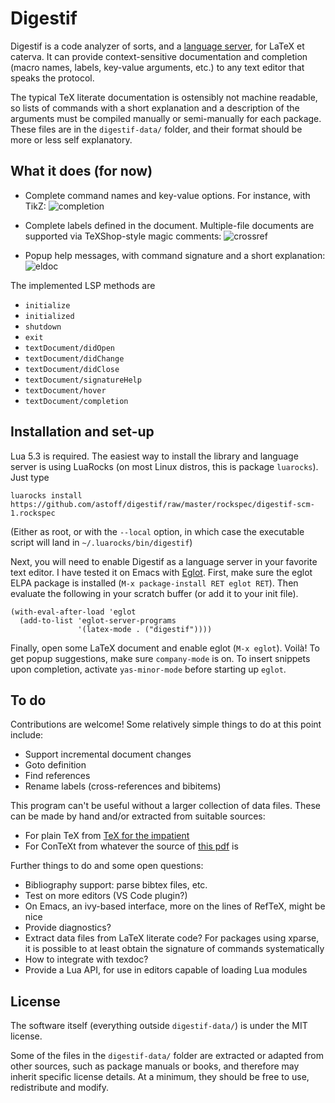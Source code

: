 Digestif
========

Digestif is a code analyzer of sorts, and a [language server][lsp],
for LaTeX et caterva.  It can provide context-sensitive documentation and
completion (macro names, labels, key-value arguments, etc.) to any text
editor that speaks the protocol.

The typical TeX literate documentation is ostensibly not machine
readable, so lists of commands with a short explanation and a
description of the arguments must be compiled manually or
semi-manually for each package.  These files are in the
`digestif-data/` folder, and their format should be more or less self
explanatory.

What it does (for now)
----------------------

* Complete command names and key-value options.  For instance, with
  TikZ:
  ![completion](https://user-images.githubusercontent.com/6500902/49062925-01e83e80-f216-11e8-9342-e27e820c211a.png)
  
* Complete labels defined in the document.  Multiple-file documents
  are supported via TeXShop-style magic comments:
  ![crossref](https://user-images.githubusercontent.com/6500902/49062985-2ba16580-f216-11e8-99de-5be9a74ecaa6.png)
  
* Popup help messages, with command signature and a short explanation:
  ![eldoc](https://user-images.githubusercontent.com/6500902/49062989-2fcd8300-f216-11e8-9076-587eca2321d1.png)

The implemented LSP methods are

- `initialize`
- `initialized`
- `shutdown`
- `exit`
- `textDocument/didOpen`
- `textDocument/didChange`
- `textDocument/didClose`
- `textDocument/signatureHelp`
- `textDocument/hover`
- `textDocument/completion`

Installation and set-up
-----------------------

Lua 5.3 is required.  The easiest way to install the library and
language server is using LuaRocks (on most Linux distros, this is
package `luarocks`).  Just type

``` shell
luarocks install https://github.com/astoff/digestif/raw/master/rockspec/digestif-scm-1.rockspec
```

(Either as root, or with the `--local` option, in which case the
executable script will land in `~/.luarocks/bin/digestif`)

Next, you will need to enable Digestif as a language server in your
favorite text editor.  I have tested it on Emacs with [Eglot][eglot].
First, make sure the eglot ELPA package is installed (`M-x
package-install RET eglot RET`).  Then evaluate the following in your
scratch buffer (or add it to your init file).

``` emacs-lisp
(with-eval-after-load 'eglot
  (add-to-list 'eglot-server-programs
               '(latex-mode . ("digestif"))))
```

Finally, open some LaTeX document and enable eglot (`M-x eglot`).
Voilà!  To get popup suggestions, make sure `company-mode` is on.  To
insert snippets upon completion, activate `yas-minor-mode` before
starting up `eglot`.

To do
-----

Contributions are welcome!  Some relatively simple things to do at
this point include:

- Support incremental document changes
- Goto definition
- Find references
- Rename labels (cross-references and bibitems)

This program can't be useful without a larger collection of data
files.  These can be made by hand and/or extracted from suitable
sources:

- For plain TeX from [TeX for the impatient](https://www.gnu.org/software/teximpatient/) 
- For ConTeXt from whatever the source of [this
  pdf](http://www.pragma-ade.nl/general/qrcs/setup-en.pdf) is

Further things to do and some open questions:

- Bibliography support: parse bibtex files, etc.
- Test on more editors (VS Code plugin?)
- On Emacs, an ivy-based interface, more on the lines of RefTeX, might
  be nice
- Provide diagnostics?
- Extract data files from LaTeX literate code?  For packages using
  xparse, it is possible to at least obtain the signature of commands
  systematically
- How to integrate with texdoc?
- Provide a Lua API, for use in editors capable of loading Lua
  modules

License
-------

The software itself (everything outside `digestif-data/`) is under the
MIT license.

Some of the files in the `digestif-data/` folder are extracted or
adapted from other sources, such as package manuals or books, and
therefore may inherit specific license details.  At a minimum, they
should be free to use, redistribute and modify.

[lsp]: https://microsoft.github.io/language-server-protocol/
[eglot]: https://github.com/joaotavora/eglot
